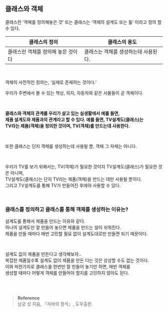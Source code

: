 ## 클래스와 객체

클래스란 ‘객체를 정의해놓은 것’ 또는 클래스는 ‘객체의 설계도 또는 틀’ 이라고 정의 할 수 있다.



| 클래스의 정의 | 클래스의 용도 |
| --- | --- |
| 클래스란 객체를 정의해 놓은 것이다 | 클래스는 객체를 생성하는데 사용된다. |

<br/>

객체의 사전적인 정의는, ‘실제로 존재하는 것이다.’

우리가 주변에서 볼 수 있는 책상, 의자, 자동차와 같은 사물들이 곧 객체이다.

<br/>

**클래스와 객체의 관계를 우리가 살고 있는 실생활에서 예를 들면, <br/>제품 설계도와 제품과의 관계라고 할 수 있다. 예를 들면, TV설계도(클래스)는 <br/>TV라는 제품(객체)을 정의한 것이며, TV(객체)를 만드는데 사용한다.**

<br/>

또한 클래스는 단지 객체를 생성하는데 사용될 뿐, 객체 그 자체는 아니다.

<br/>

우리가 TV를 보기 위해서는, TV(객체)가 필요한 것이지 TV설계도(클래스)가 필요한 것은 아니며, <br/>TV설계도(클래스)는 단지 TV라는 제품(객체)을 만드는 데만 사용될 뿐이다. <br/>그리고 TV설계도를 통해 TV가 만들어진 후에야 사용할 수 있다.

<br/>

### 클래스를 정의하고 클래스를 통해 객체를 생성하는 이유는?

설계도를 통해서 제품을 만드는 이유와 같다. <br/>하나의 설계도만 잘 만들어 놓으면 제품을 만드는 일이 쉬워진다. <br/>제품을 만들 때마다 매번 고민할 필요 없이 설계도대로만 만들면 되기 때문이다.

<br/>


설계도 없이 제품을 만든다고 생각해보자.. <br/>복잡한 제품일수록 설계도 없이 제품을 만든 다는 것은 상상할 수도 없는 것이다. <br/>이와 마찬가지로 클래스를 한번만 잘 만들어 놓기만 하면, 매번 객체를 <br/>생성할 때마다 어떻게 객체를 만들어야 할지를 고민하지 않아도 된다.

<br/><br/>

>**Reference**
><br/>남궁 성 지음, 『자바의 정석』, 도우출판.